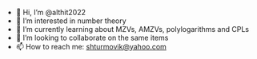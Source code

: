 - 👋 Hi, I’m @althit2022
- 👀 I’m interested in number theory
- 🌱 I’m currently learning about MZVs, AMZVs, polylogarithms and CPLs
- 💞️ I’m looking to collaborate on the same items
- 📫 How to reach me: <shturmovik@yahoo.com>

<!---
althit2022/althit2022 is a ✨ special ✨ repository because its `README.md` (this file) appears on your GitHub profile.
You can click the Preview link to take a look at your changes.
--->
